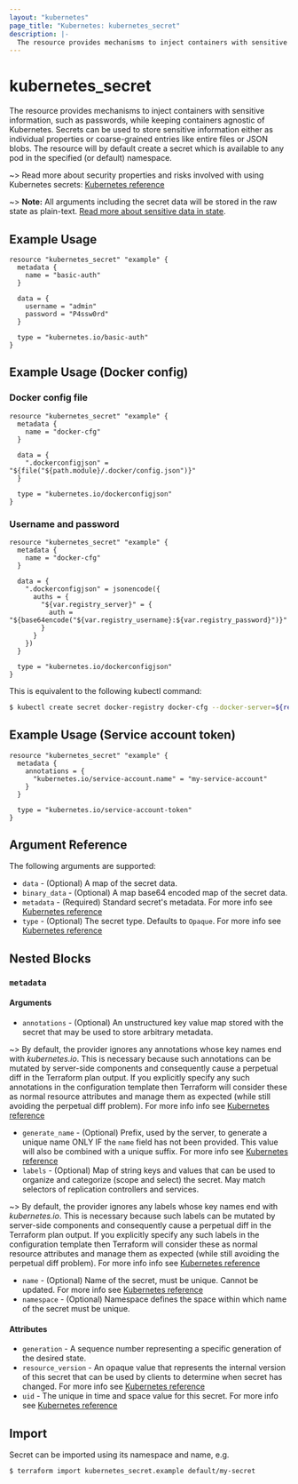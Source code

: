 ```yaml
---
layout: "kubernetes"
page_title: "Kubernetes: kubernetes_secret"
description: |-
  The resource provides mechanisms to inject containers with sensitive information while keeping containers agnostic of Kubernetes.
---
```


# kubernetes_secret

The resource provides mechanisms to inject containers with sensitive information, such as passwords, while keeping containers agnostic of Kubernetes.
Secrets can be used to store sensitive information either as individual properties or coarse-grained entries like entire files or JSON blobs.
The resource will by default create a secret which is available to any pod in the specified (or default) namespace.

~> Read more about security properties and risks involved with using Kubernetes secrets: [Kubernetes reference](https://kubernetes.io/docs/user-guide/secrets/#security-properties)

~> **Note:** All arguments including the secret data will be stored in the raw state as plain-text. [Read more about sensitive data in state](/docs/state/sensitive-data.html).

## Example Usage

```hcl
resource "kubernetes_secret" "example" {
  metadata {
    name = "basic-auth"
  }

  data = {
    username = "admin"
    password = "P4ssw0rd"
  }

  type = "kubernetes.io/basic-auth"
}
```

## Example Usage (Docker config)

### Docker config file

```hcl
resource "kubernetes_secret" "example" {
  metadata {
    name = "docker-cfg"
  }

  data = {
    ".dockerconfigjson" = "${file("${path.module}/.docker/config.json")}"
  }

  type = "kubernetes.io/dockerconfigjson"
}
```

### Username and password

```hcl
resource "kubernetes_secret" "example" {
  metadata {
    name = "docker-cfg"
  }

  data = {
    ".dockerconfigjson" = jsonencode({
      auths = {
        "${var.registry_server}" = {
          auth = "${base64encode("${var.registry_username}:${var.registry_password}")}"
        }
      }
    })
  }

  type = "kubernetes.io/dockerconfigjson"
}
```

This is equivalent to the following kubectl command:

```sh
$ kubectl create secret docker-registry docker-cfg --docker-server=${registry_server} --docker-username=${registry_username} --docker-password=${registry_password}
```

## Example Usage (Service account token)

```hcl
resource "kubernetes_secret" "example" {
  metadata {
    annotations = {
      "kubernetes.io/service-account.name" = "my-service-account"
    }
  }

  type = "kubernetes.io/service-account-token"
}
```

## Argument Reference

The following arguments are supported:

* `data` - (Optional) A map of the secret data.
* `binary_data` - (Optional) A map base64 encoded map of the secret data.
* `metadata` - (Required) Standard secret's metadata. For more info see [Kubernetes reference](https://github.com/kubernetes/community/blob/master/contributors/devel/sig-architecture/api-conventions.md#metadata)
* `type` - (Optional) The secret type. Defaults to `Opaque`. For more info see [Kubernetes reference](https://github.com/kubernetes/community/blob/c7151dd8dd7e487e96e5ce34c6a416bb3b037609/contributors/design-proposals/auth/secrets.md#proposed-design)

## Nested Blocks

### `metadata`

#### Arguments

* `annotations` - (Optional) An unstructured key value map stored with the secret that may be used to store arbitrary metadata.

~> By default, the provider ignores any annotations whose key names end with *kubernetes.io*. This is necessary because such annotations can be mutated by server-side components and consequently cause a perpetual diff in the Terraform plan output. If you explicitly specify any such annotations in the configuration template then Terraform will consider these as normal resource attributes and manage them as expected (while still avoiding the perpetual diff problem). For more info info see [Kubernetes reference](http://kubernetes.io/docs/user-guide/annotations)

* `generate_name` - (Optional) Prefix, used by the server, to generate a unique name ONLY IF the `name` field has not been provided. This value will also be combined with a unique suffix. For more info see [Kubernetes reference](https://github.com/kubernetes/community/blob/master/contributors/devel/sig-architecture/api-conventions.md#idempotency)
* `labels` - (Optional) Map of string keys and values that can be used to organize and categorize (scope and select) the secret. May match selectors of replication controllers and services.

~> By default, the provider ignores any labels whose key names end with *kubernetes.io*. This is necessary because such labels can be mutated by server-side components and consequently cause a perpetual diff in the Terraform plan output. If you explicitly specify any such labels in the configuration template then Terraform will consider these as normal resource attributes and manage them as expected (while still avoiding the perpetual diff problem). For more info info see [Kubernetes reference](http://kubernetes.io/docs/user-guide/labels)

* `name` - (Optional) Name of the secret, must be unique. Cannot be updated. For more info see [Kubernetes reference](http://kubernetes.io/docs/user-guide/identifiers#names)
* `namespace` - (Optional) Namespace defines the space within which name of the secret must be unique.

#### Attributes

* `generation` - A sequence number representing a specific generation of the desired state.
* `resource_version` - An opaque value that represents the internal version of this secret that can be used by clients to determine when secret has changed. For more info see [Kubernetes reference](https://github.com/kubernetes/community/blob/master/contributors/devel/sig-architecture/api-conventions.md#concurrency-control-and-consistency)
* `uid` - The unique in time and space value for this secret. For more info see [Kubernetes reference](http://kubernetes.io/docs/user-guide/identifiers#uids)

## Import

Secret can be imported using its namespace and name, e.g.

```
$ terraform import kubernetes_secret.example default/my-secret
```
